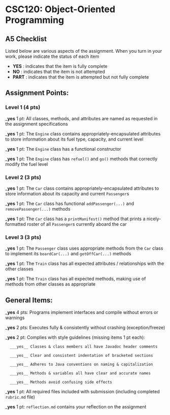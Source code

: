 # CSC120: Object-Oriented Programming
## A5 Checklist

Listed below are various aspects of the assignment.  When you turn in your work, please indicate the status of each item

- **YES** : indicates that the item is fully complete
- **NO** : indicates that the item is not attempted
- **PART** : indicates that the item is attempted but not fully complete


## Assignment Points:

### Level 1 (4 pts)

___yes__ 1 pt: All classes, methods, and attributes are named as requested in the assignment specifications

___yes__ 1 pt: The `Engine` class contains appropriately-encapsulated attributes to store information about its fuel type, capacity, and current level

___yes__ 1 pt: The `Engine` class has a functional constructor

___yes__ 1 pt: The `Engine` class has `refuel()` and `go()` methods that correctly modify the fuel level

### Level 2 (3 pts)

___yes__ 1 pt: The `Car` class contains appropriately-encapsulated attributes to store information about its capacity and current `Passenger`s

___yes__ 1 pt: The `Car` class has functional `addPassenger(...)` and `removePassenger(...)` methods

___yes__ 1 pt: The `Car` class has a `printManifest()` method that prints a nicely-formatted roster of all `Passenger`s currently aboard the car

### Level 3 (3 pts)

___yes__ 1 pt: The `Passenger` class uses appropriate methods from the `Car` class to implement its `boardCar(...)` and `getOffCar(...)` methods

___yes__ 1 pt: The `Train` class has all expected attributes / relationships with the other classes

___yes__ 1 pt: The `Train` class has all expected methods, making use of methods from other classes as appropriate



## General Items:

___yes__ 4 pts: Programs implement interfaces and compile without errors or warnings

___yes__ 2 pts: Executes fully & consistently without crashing (exception/freeze)

___yes__ 2 pt: Complies with style guidelines (missing items 1 pt each):

      ___yes__ Classes & class members all have Javadoc header comments

      ___yes__ Clear and consistent indentation of bracketed sections

      ___yes__ Adheres to Java conventions on naming & capitalization

      ___yes__ Methods & variables all have clear and accurate names

      ___yes__ Methods avoid confusing side effects

___yes__ 1 pt: All required files included with submission (including completed `rubric.md` file)

___yes__ 1 pt: `reflection.md` contains your reflection on the assignment
